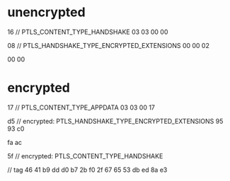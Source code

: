# unencrypted
16 // PTLS_CONTENT_TYPE_HANDSHAKE
03 03 00 00

08 // PTLS_HANDSHAKE_TYPE_ENCRYPTED_EXTENSIONS
00 00 02

00 00

# encrypted
17 // PTLS_CONTENT_TYPE_APPDATA
03 03 00 17

d5 // encrypted: PTLS_HANDSHAKE_TYPE_ENCRYPTED_EXTENSIONS
95 93 c0

fa ac

5f // encrypted: PTLS_CONTENT_TYPE_HANDSHAKE

// tag
46 41 b9 dd d0 b7 2b f0 2f 67
65 53 db ed 8a e3